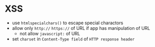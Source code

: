 # XSS

- use `htmlspecialchars()` to escape special charactors
- allow only `http://` `https://` of URL if app has manipulation of URL
    - not allow `javascript:` of URL
- set `charset` in `Content-Type field` of `HTTP response header`